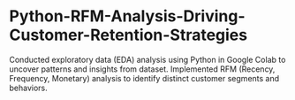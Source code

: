 # Python-RFM-Analysis-Driving-Customer-Retention-Strategies
Conducted exploratory data (EDA) analysis using Python in Google Colab to uncover patterns and insights from dataset. Implemented RFM (Recency, Frequency, Monetary) analysis to identify distinct customer segments and behaviors.
